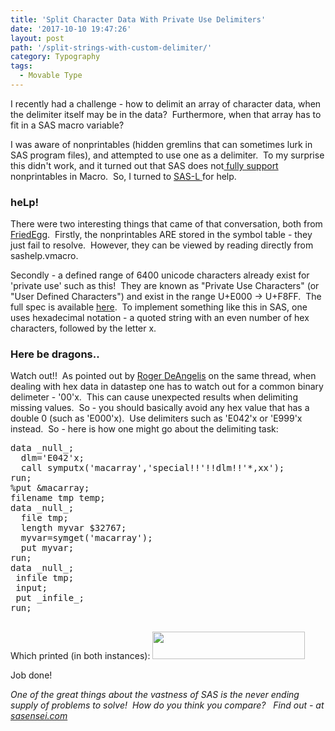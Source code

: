 ```yaml
---
title: 'Split Character Data With Private Use Delimiters'
date: '2017-10-10 19:47:26'
layout: post
path: '/split-strings-with-custom-delimiter/'
category: Typography
tags:
  - Movable Type
---
```


I recently had a challenge - how to delimit an array of character data, when the delimiter itself may be in the data?  Furthermore, when that array has to fit in a SAS macro variable?

I was aware of nonprintables (hidden gremlins that can sometimes lurk in SAS program files), and attempted to use one as a delimiter.  To my surprise this didn't work, and it turned out that SAS does not<a href="http://morgan.dartmouth.edu/Docs/sas92/support.sas.com/documentation/cdl/en/mcrolref/61885/HTML/default/getstart.htm"> fully support</a> nonprintables in Macro.  So, I turned to <a href="https://www.rawsas.com/2017/05/sas-l-is-still-alive/">SAS-L </a>for help.
<h3>heLp!</h3>
There were two interesting things that came of that conversation, both from <a href="https://communities.sas.com/t5/user/viewprofilepage/user-id/19924">FriedEgg</a>.  Firstly, the nonprintables ARE stored in the symbol table - they just fail to resolve.  However, they can be viewed by reading directly from sashelp.vmacro.

Secondly - a defined range of 6400 unicode characters already exist for 'private use' such as this!  They are known as "Private Use Characters" (or "User Defined Characters") and exist in the range U+E000 -&gt; U+F8FF.  The full spec is available <a href="http://www.unicode.org/versions/Unicode10.0.0/ch23.pdf#G19184">here</a>.  To implement something like this in SAS, one uses hexadecimal notation - a quoted string with an even number of hex characters, followed by the letter x.
<h3>Here be dragons..</h3>
Watch out!!  As pointed out by <a href="https://www.linkedin.com/in/xlr82sas/">Roger DeAngelis</a> on the same thread, when dealing with hex data in datastep one has to watch out for a common binary delimeter - '00'x.  This can cause unexpected results when delimiting missing values.  So - you should basically avoid any hex value that has a double 0 (such as 'E000'x).  Use delimiters such as 'E042'x or 'E999'x instead.  So - here is how one might go about the delimiting task:
<pre>data _null_;
  dlm='E042'x;
  call symputx('macarray','special!!'!!dlm!!'*,xx');
run;
%put &amp;macarray;
filename tmp temp;
data _null_;
  file tmp;
  length myvar $32767;
  myvar=symget('macarray');
  put myvar;
run;
data _null_;
 infile tmp;
 input;
 put _infile_;
run;

</pre>
Which printed (in both instances):

<img class="alignnone wp-image-178 size-full" src="https://www.rawsas.com/wp-content/uploads/2017/10/Screen-Shot-2017-10-10-at-20.34.07.png" alt="" width="244" height="44" />

Job done!

<em>One of the great things about the vastness of SAS is the never ending supply of problems to solve!  How do you think you compare?   Find out - at <a href="https://sasensei.com">sasensei.com</a></em>